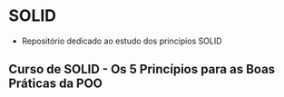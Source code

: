 # SOLID

- Repositório dedicado ao estudo dos principios SOLID

## Curso de SOLID - Os 5 Princípios para as Boas Práticas da POO
